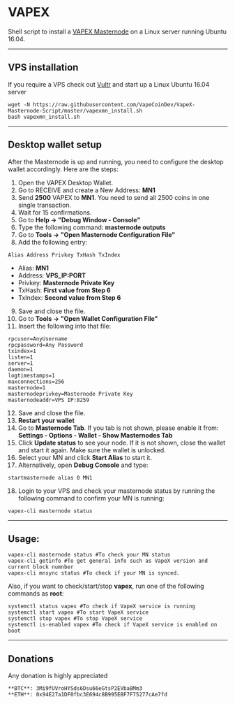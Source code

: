 # VAPEX
Shell script to install a [VAPEX Masternode](https://www.vapecoinshop.com/) on a Linux server running Ubuntu 16.04.
***

## VPS installation
If you require a VPS check out [Vultr](https://www.vultr.com/?ref=7170618/) and start up a Linux Ubuntu 16.04 server
```
wget -N https://raw.githubusercontent.com/VapeCoinDev/VapeX-Masternode-Script/master/vapexmn_install.sh
bash vapexmn_install.sh
```
***

## Desktop wallet setup

After the Masternode is up and running, you need to configure the desktop wallet accordingly. Here are the steps:
1. Open the VAPEX Desktop Wallet.
2. Go to RECEIVE and create a New Address: **MN1**
3. Send **2500** VAPEX to **MN1**. You need to send all 2500 coins in one single transaction.
4. Wait for 15 confirmations.
5. Go to **Help -> "Debug Window - Console"**
6. Type the following command: **masternode outputs**
7. Go to  **Tools -> "Open Masternode Configuration File"**
8. Add the following entry:
```
Alias Address Privkey TxHash TxIndex
```
* Alias: **MN1**
* Address: **VPS_IP:PORT**
* Privkey: **Masternode Private Key**
* TxHash: **First value from Step 6**
* TxIndex:  **Second value from Step 6**
9. Save and close the file.
10. Go to  **Tools -> "Open Wallet Configuration File"**
11. Insert the following into that file:
```
rpcuser=AnyUsername
rpcpassword=Any Password
txindex=1
listen=1
server=1
daemon=1
logtimestamps=1
maxconnections=256
masternode=1
masternodeprivkey=Masternode Private Key
masternodeaddr=VPS IP:8259
```
12. Save and close the file.
13. **Restart your wallet**
14. Go to **Masternode Tab**. If you tab is not shown, please enable it from: **Settings - Options - Wallet - Show Masternodes Tab**
15. Click **Update status** to see your node. If it is not shown, close the wallet and start it again. Make sure the wallet is unlocked.
16. Select your MN and click **Start Alias** to start it.
17. Alternatively, open **Debug Console** and type:
```
startmasternode alias 0 MN1
```
18. Login to your VPS and check your masternode status by running the following command to confirm your MN is running:
```
vapex-cli masternode status
```

***

## Usage:
```
vapex-cli masternode status #To check your MN status
vapex-cli getinfo #To get general info such as VapeX version and current block numnber
vapex-cli mnsync status #To check if your MN is synced.
```
Also, if you want to check/start/stop **vapex**, run one of the following commands as **root**:

```
systemctl status vapex #To check if VapeX service is running
systemctl start vapex #To start VapeX service
systemctl stop vapex #To stop VapeX service
systemctl is-enabled vapex #To check if VapeX service is enabled on boot
```
***

## Donations	
Any donation is highly appreciated
```
**BTC**: 3Mi9fUVroHYSds6Dsu66eGtsP2EVba8Mm3
**ETH**: 0x94E27a1DF0fbc3E694c8B995EBF7F75277cAe7fd
```
